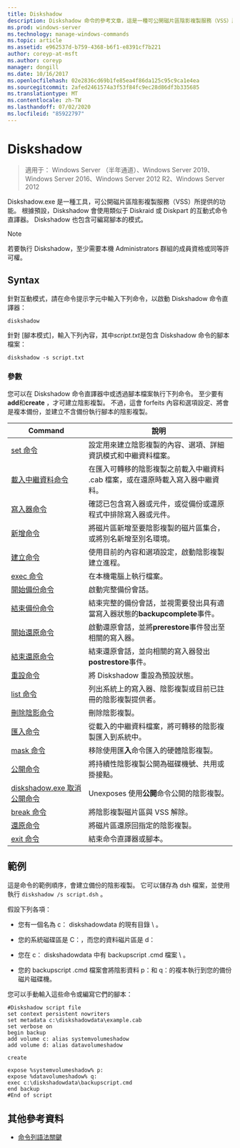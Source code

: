 ```yaml
---
title: Diskshadow
description: Diskshadow 命令的參考文章，這是一種可公開磁片區陰影複製服務（VSS）所提供之功能的工具。
ms.prod: windows-server
ms.technology: manage-windows-commands
ms.topic: article
ms.assetid: e962537d-b759-4368-b6f1-e8391cf7b221
author: coreyp-at-msft
ms.author: coreyp
manager: dongill
ms.date: 10/16/2017
ms.openlocfilehash: 02e2836cd69b1fe85ea4f86da125c95c9ca1e4ea
ms.sourcegitcommit: 2afed2461574a3f53f84fc9ec28d86df3b335685
ms.translationtype: MT
ms.contentlocale: zh-TW
ms.lasthandoff: 07/02/2020
ms.locfileid: "85922797"
---
```

# <a name="diskshadow"></a>Diskshadow

> 適用于： Windows Server （半年通道）、Windows Server 2019、Windows Server 2016、Windows Server 2012 R2、Windows Server 2012

Diskshadow.exe 是一種工具，可公開磁片區陰影複製服務（VSS）所提供的功能。 根據預設，Diskshadow 會使用類似于 Diskraid 或 Diskpart 的互動式命令直譯器。 Diskshadow 也包含可編寫腳本的模式。

> [!NOTE]
> 若要執行 Diskshadow，至少需要本機 Administrators 群組的成員資格或同等許可權。

## <a name="syntax"></a>Syntax

針對互動模式，請在命令提示字元中輸入下列命令，以啟動 Diskshadow 命令直譯器：

```
diskshadow
```

針對 [腳本模式]，輸入下列內容，其中*script.txt*是包含 Diskshadow 命令的腳本檔案：

```
diskshadow -s script.txt
```

### <a name="parameters"></a>參數

您可以在 Diskshadow 命令直譯器中或透過腳本檔案執行下列命令。 至少要有**add**和**create** ，才可建立陰影複製。 不過，這會 forfeits 內容和選項設定、將會是複本備份，並建立不含備份執行腳本的陰影複製。

| Command | 說明 |
| --------- | ----------- |
| [set 命令](set_2.md) | 設定用來建立陰影複製的內容、選項、詳細資訊模式和中繼資料檔案。 |
| [載入中繼資料命令](load-metadata.md) | 在匯入可轉移的陰影複製之前載入中繼資料 .cab 檔案，或在還原時載入寫入器中繼資料。 |
| [寫入器命令](writer.md) | 確認已包含寫入器或元件，或從備份或還原程式中排除寫入器或元件。 |
| [新增命令](add.md) | 將磁片區新增至要陰影複製的磁片區集合，或將別名新增至別名環境。 |
| [建立命令](create.md) | 使用目前的內容和選項設定，啟動陰影複製建立進程。 |
| [exec 命令](exec.md) | 在本機電腦上執行檔案。 |
| [開始備份命令](begin-backup.md) | 啟動完整備份會話。 |
| [結束備份命令](end-backup.md) | 結束完整的備份會話，並視需要發出具有適當寫入器狀態的**backupcomplete**事件。 |
| [開始還原命令](begin-restore.md) | 啟動還原會話，並將**prerestore**事件發出至相關的寫入器。 |
| [結束還原命令](end-restore.md) | 結束還原會話，並向相關的寫入器發出**postrestore**事件。 |
| [重設命令](reset.md) | 將 Diskshadow 重設為預設狀態。 |
| [list 命令](list.md) | 列出系統上的寫入器、陰影複製或目前已註冊的陰影複製提供者。 |
| [刪除陰影命令](delete-shadows.md) | 刪除陰影複製。 |
| [匯入命令](import.md) | 從載入的中繼資料檔案，將可轉移的陰影複製匯入到系統中。 |
| [mask 命令](mask.md) | 移除使用匯**入**命令匯入的硬體陰影複製。 |
| [公開命令](expose.md) | 將持續性陰影複製公開為磁碟機號、共用或掛接點。 |
| [diskshadow.exe 取消公開命令](unexpose.md) | Unexposes 使用**公開**命令公開的陰影複製。 |
| [break 命令](break_2.md) | 將陰影複製磁片區與 VSS 解除。 |
| [還原命令](revert.md) | 將磁片區還原回指定的陰影複製。 |
| [exit 命令](exit.md) | 結束命令直譯器或腳本。 |

## <a name="examples"></a>範例

這是命令的範例順序，會建立備份的陰影複製。 它可以儲存為 dsh 檔案，並使用執行 `diskshadow /s script.dsh` 。

假設下列各項：

- 您有一個名為 c： diskshadowdata 的現有目錄 \\ 。

- 您的系統磁碟區是 C：，而您的資料磁片區是 d：

- 您在 c： diskshadowdata 中有 backupscript .cmd 檔案 \\ 。

- 您的 backupscript .cmd 檔案會將陰影資料 p：和 q：的複本執行到您的備份磁片磁碟機。

您可以手動輸入這些命令或編寫它們的腳本：

```
#Diskshadow script file
set context persistent nowriters
set metadata c:\diskshadowdata\example.cab
set verbose on
begin backup
add volume c: alias systemvolumeshadow
add volume d: alias datavolumeshadow

create

expose %systemvolumeshadow% p:
expose %datavolumeshadow% q:
exec c:\diskshadowdata\backupscript.cmd
end backup
#End of script
```

## <a name="additional-references"></a>其他參考資料

- [命令列語法關鍵](command-line-syntax-key.md)
